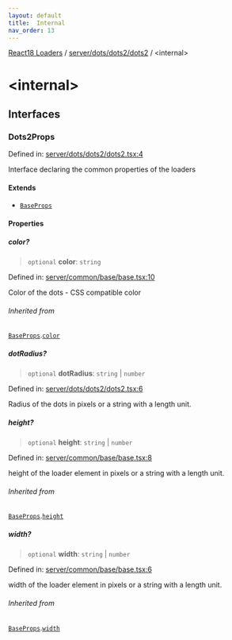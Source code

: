 ```yaml
---
layout: default
title:  Internal 
nav_order: 13
---
```


[React18 Loaders](../../../../modules.md) / [server/dots/dots2/dots2](index.md) / \<internal\>

# \<internal\>

## Interfaces

### Dots2Props

Defined in: [server/dots/dots2/dots2.tsx:4](https://github.com/react18-tools/turborepo-template/blob/c0ce280424f534b03bede9f85f7ee8a16a91057f/lib/src/server/dots/dots2/dots2.tsx#L4)

Interface declaring the common properties of the loaders

#### Extends

- [`BaseProps`](../../../common/base/base/index.md#baseprops)

#### Properties

##### color?

> `optional` **color**: `string`

Defined in: [server/common/base/base.tsx:10](https://github.com/react18-tools/turborepo-template/blob/c0ce280424f534b03bede9f85f7ee8a16a91057f/lib/src/server/common/base/base.tsx#L10)

Color of the dots - CSS compatible color

###### Inherited from

[`BaseProps`](../../../common/base/base/index.md#baseprops).[`color`](../../../common/base/base/index.md#color)

##### dotRadius?

> `optional` **dotRadius**: `string` \| `number`

Defined in: [server/dots/dots2/dots2.tsx:6](https://github.com/react18-tools/turborepo-template/blob/c0ce280424f534b03bede9f85f7ee8a16a91057f/lib/src/server/dots/dots2/dots2.tsx#L6)

Radius of the dots in pixels or a string with a length unit.

##### height?

> `optional` **height**: `string` \| `number`

Defined in: [server/common/base/base.tsx:8](https://github.com/react18-tools/turborepo-template/blob/c0ce280424f534b03bede9f85f7ee8a16a91057f/lib/src/server/common/base/base.tsx#L8)

height of the loader element in pixels or a string with a length unit.

###### Inherited from

[`BaseProps`](../../../common/base/base/index.md#baseprops).[`height`](../../../common/base/base/index.md#height)

##### width?

> `optional` **width**: `string` \| `number`

Defined in: [server/common/base/base.tsx:6](https://github.com/react18-tools/turborepo-template/blob/c0ce280424f534b03bede9f85f7ee8a16a91057f/lib/src/server/common/base/base.tsx#L6)

width of the loader element in pixels or a string with a length unit.

###### Inherited from

[`BaseProps`](../../../common/base/base/index.md#baseprops).[`width`](../../../common/base/base/index.md#width)
